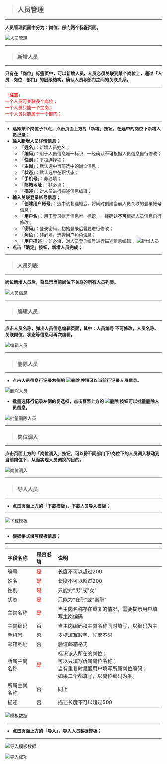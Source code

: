 > ## **人员管理**

---

**人员管理页面中分为：岗位、部门两个标签页面。**

![人员管理](assets/img/Organization-userMana.png "人员管理")

---

> ### **新增人员**

---

**只有在「**岗位**」标签页中，可以新增人员，人员必须关联到某个岗位上，通过「**人员--岗位--部门**」的层级结构，确认人员与部门之间的关联关系。**

---

<font color='redLight'>「**注意**」</br>
一个人员可关联多个岗位；</br>
一个人员只能一个主岗；</br>
一个人员只能属于一个部门；</br>
</font>

---

- **选择某个岗位子节点，点击页面上方的「**新增**」按钮，在选中的岗位下新增人员记录；**
- **输入新增人员详情信息；**
  - 「**姓名**」：新增人员姓名；
  - 「**编码**」：用于人员信息唯一标识，一经确认**不可**根据人员信息自行修改；
  - 「**性别**」：下拉选择项；
  - 「**主岗**」：默认选中当前选中的岗位信息；
  - 「**状态**」：默认选中在职状态；
  - 「**手机号**」：非必填；
  - 「**邮箱地址**」：非必填；
  - 「**描述**」：对人员进行描述信息编辑；
- **输入关联登录帐号信息；**
  - 「**创建用户帐号**」：选中该复选框后，将同时创建当前人员关联的登录帐号信息；
  - 「**用户名**」：用于登录帐号信息唯一标识，一经确认**不可**根据人员信息自行修改；
  - 「**密码**」：登录密码，初始登录后需要进行修改；
  - 「**角色**」：非必填，选择用户角色信息；
  - 「**用户描述**」：非必填，对人员登录帐号进行描述信息编辑；
  ![新增人员](assets/img/Organization-userMana-add-detail.png "新增人员")
- **点击「确定」按钮，新增人员完成；**

---

> ### **人员列表**

---

**岗位新增人员后，将显示当前岗位下关联的所有人员列表。**

![人员信息](assets/img/Organization-userMana-add-success.png "人员信息")

---

> ### **编辑人员**

---

**点击人员名称，弹出人员信息编辑页面，其中：人员编号 不可修改，人员名称、关联岗位、状态等信息可再次编辑。**

![编辑人员](assets/img/Organization-userMana-edit-detail.png "编辑人员")

---

> ### **删除人员**

---

- **点击人员信息行记录右侧的  ![删除](assets/img/Organization-deptMana-button-delete.png "删除")    按钮可以当前行记录人员信息。**

![删除人员](assets/img/Organization-userMana-delete.png "删除人员")

- **批量选择行记录左侧的复选框，点击页面上方的  ![删除](assets/img/Organization-deptMana-button-delete.png "删除")    按钮可以批量删除人员信息。**

![批量删除人员](assets/img/Organization-userMana-batch-delete.png "批量删除人员")

---

> ### **岗位调入**

---

**点击页面上方的「岗位调入」按钮，可以将不同部门下/岗位下的人员调入移动到当前岗位下，从而实现人员调换的目的。**

![岗位调入](assets/img/Organization-userMana-postImport.png "岗位调入")

---

> ### **导入人员**

---

- **点击页面上方的「**下载模板**」，下载人员导入模板；**

---

![下载模板](assets/img/Organization-deptMana-download-template.png "下载模板")

---

- **根据格式填写模板信息；**

---

|字段名称|是否必填|说明|
|:---|:---|:---|
|编号|<font color='red'>是</font>|长度不可以超过200|
|姓名|<font color='red'>是</font>|长度不可以超过200|
|性别|<font color='red'>是</font>|只能为"男"或"女"|
|状态|<font color='red'>是</font>|只能为"在职"或"离职"|
|主岗名称|<font color='red'>是</font>|当主岗名称存在重复的情况，需要提示用户填写主岗编码|
|主岗编码|否|当主岗编码和主岗名称同时填写，以编码为主|
|手机号|否|支持填写数字，长度不限|
|邮箱地址|否|验证邮箱格式|
|所属主岗名称|<font color='red'>是</font>|标识该人所在的岗位；</br>可以只填写所属岗位名称；</br>当有重复时提醒用户填写所属岗位编码；</br>如果二个都填写，以岗位编码为准。|
|所属主岗名称|否|同上|
|描述|否|描述长度不可以超过500|

![模板数据](assets/img/Organization-userMana-data-template.png "模板数据")

---

- **点击页面上方的「**导入**」，导入人员数据模板；**

---

![导入模板数据](assets/img/Organization-userMana-import-template.png "导入模板数据")

![导入成功](assets/img/Organization-userMana-import-success.png "导入成功")
